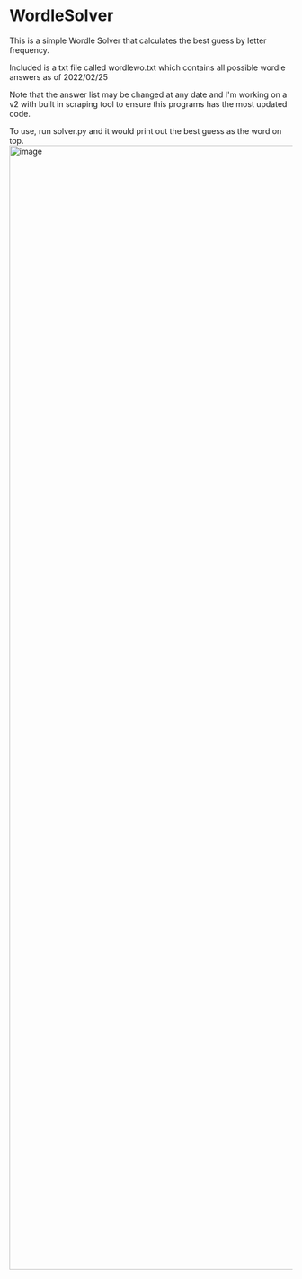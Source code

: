 # WordleSolver

This is a simple Wordle Solver that calculates the best guess by letter frequency.

Included is a txt file called wordlewo.txt which contains all possible wordle answers as of 2022/02/25

Note that the answer list may be changed at any date and I'm working on a v2 with built in scraping tool to ensure this programs has the most updated code.

To use, run solver.py and it would print out the best guess as the word on top.
<img width="2000" alt="image" src="https://user-images.githubusercontent.com/68386637/155710223-ff0b37b4-a600-4985-8f4e-e8a0bc55e141.png">
